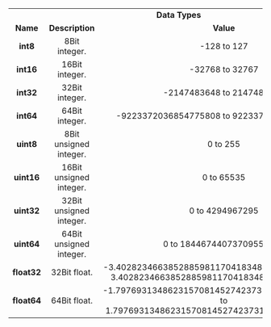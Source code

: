 <table>
  <tr align="center">
    <td colspan="3"><b>Data Types</b></td>
  </tr>
  <tr align="center">
    <td><b>Name</b></td>
    <td><b>Description</b></td>
    <td><b>Value</b></td>
  </tr>
  <tr align="center">
    <td><b>int8</b></td>
    <td>8Bit integer.</td>
    <td>-128 to 127</td>
  </tr>
  <tr align="center">
    <td><b>int16</b></td>
    <td>16Bit integer.</td>
    <td>-32768 to 32767</td>
  </tr>
  <tr align="center">
    <td><b>int32</b></td>
    <td>32Bit integer.</td>
    <td>-2147483648 to 2147483647</td>
  </tr>
  <tr align="center">
    <td><b>int64</b></td>
    <td>64Bit integer.</td>
    <td>-9223372036854775808 to 9223372036854775807</td>
  </tr>
  <tr align="center">
    <td><b>uint8</b></td>
    <td>8Bit unsigned integer.</td>
    <td>0 to 255</td>
  </tr>
  <tr align="center">
    <td><b>uint16</b></td>
    <td>16Bit unsigned integer.</td>
    <td>0 to 65535</td>
  </tr>
  <tr align="center">
    <td><b>uint32</b></td>
    <td>32Bit unsigned integer.</td>
    <td>0 to 4294967295</td>
  </tr>
  <tr align="center">
    <td><b>uint64</b></td>
    <td>64Bit unsigned integer.</td>
    <td>0 to 18446744073709551615</td>
  </tr>
  <tr align="center">
    <td><b>float32</b></td>
    <td>32Bit float.</td>
    <td>-3.40282346638528859811704183484516925440e+38 to 3.40282346638528859811704183484516925440e+38</td>
  </tr>
  <tr align="center">
    <td><b>float64</b></td>
    <td>64Bit float.</td>
    <td>-1.797693134862315708145274237317043567981e+308 to 1.797693134862315708145274237317043567981e+308</td>
  </tr>
</table>
